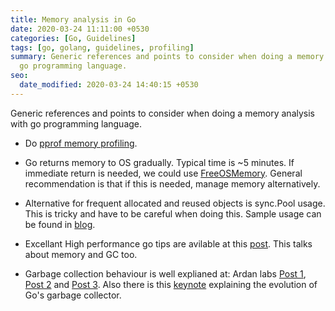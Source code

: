 ```yaml
---
title: Memory analysis in Go
date: 2020-03-24 11:11:00 +0530
categories: [Go, Guidelines]
tags: [go, golang, guidelines, profiling]
summary: Generic references and points to consider when doing a memory analysis with
  go programming language.
seo:
  date_modified: 2020-03-24 14:40:15 +0530
---
```


Generic references and points to consider when doing a memory analysis with go programming language.

- Do [pprof memory profiling](https://github.com/golang/go/wiki/Performance#memory-profiler).

- Go returns memory to OS gradually. Typical time is ~5 minutes. If immediate return is needed, we could use [FreeOSMemory](https://golang.org/pkg/runtime/debug/#FreeOSMemory). General recommendation is that if this is needed, manage memory alternatively.

- Alternative for frequent allocated and reused objects is sync.Pool usage. This is tricky and have to be careful when doing this. Sample usage can be found in [blog](https://www.akshaydeo.com/blog/2017/12/23/How-did-I-improve-latency-by-700-percent-using-syncPool/).

- Excellant High performance go tips are avilable at this [post](https://dave.cheney.net/high-performance-go-workshop/dotgo-paris.html#memory-and-gc). This talks about memory and GC too.

- Garbage collection behaviour is well explianed at: Ardan labs [Post 1](https://www.ardanlabs.com/blog/2018/12/garbage-collection-in-go-part1-semantics.html), [Post 2](https://www.ardanlabs.com/blog/2019/05/garbage-collection-in-go-part2-gctraces.html) and [Post 3](https://www.ardanlabs.com/blog/2019/07/garbage-collection-in-go-part3-gcpacing.html). Also there is this [keynote](https://blog.golang.org/ismmkeynote) explaining the evolution of Go's garbage collector.
